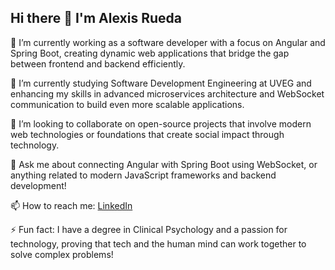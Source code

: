## Hi there 👋 I'm Alexis Rueda

🔭 I’m currently working as a software developer with a focus on Angular and Spring Boot, creating dynamic web applications that bridge the gap between frontend and backend efficiently.

🌱 I’m currently studying Software Development Engineering at UVEG and enhancing my skills in advanced microservices architecture and WebSocket communication to build even more scalable applications.

👯 I’m looking to collaborate on open-source projects that involve modern web technologies or foundations that create social impact through technology.

💬 Ask me about connecting Angular with Spring Boot using WebSocket, or anything related to modern JavaScript frameworks and backend development!

📫 How to reach me: [LinkedIn](https://www.linkedin.com/in/alexis-rueda-santos/)

⚡ Fun fact: I have a degree in Clinical Psychology and a passion for technology, proving that tech and the human mind can work together to solve complex problems!
